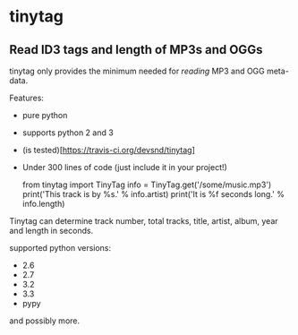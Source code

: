 tinytag
=======

Read ID3 tags and length of MP3s and OGGs
-----------------------------------------

tinytag only provides the minimum needed for _reading_ MP3 and OGG meta-data.

Features:
 * pure python
 * supports python 2 and 3
 * (is tested)[https://travis-ci.org/devsnd/tinytag]
 * Under 300 lines of code (just include it in your project!) 

    from tinytag import TinyTag
    info = TinyTag.get('/some/music.mp3')
    print('This track is by %s.' % info.artist)
    print('It is %f seconds long.' % info.length)

Tinytag can determine track number, total tracks, title, artist, album, year and length in seconds.

supported python versions:

 * 2.6
 * 2.7
 * 3.2
 * 3.3
 * pypy

and possibly more.
